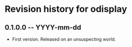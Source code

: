 # Revision history for odisplay

## 0.1.0.0 -- YYYY-mm-dd

* First version. Released on an unsuspecting world.

